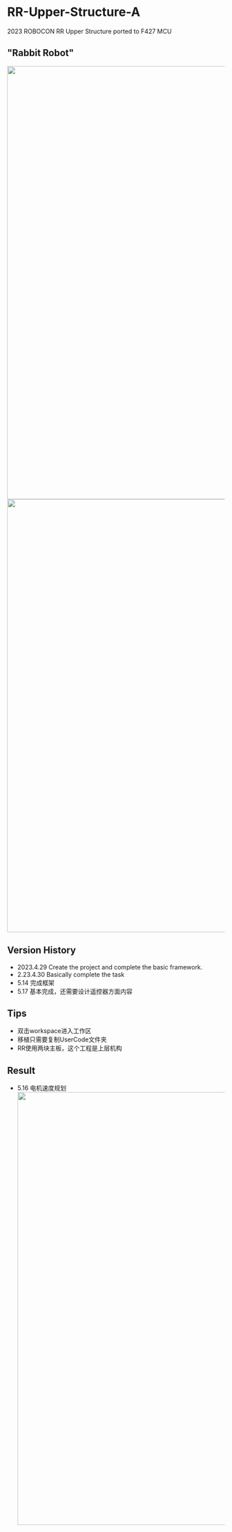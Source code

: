 # RR-Upper-Structure-A
2023 ROBOCON RR Upper Structure ported to F427 MCU
## "Rabbit Robot"
<image src="https://github.com/OriTwil/RR-Upper-Structure-A/blob/main/image/xmind-rr.png" width="1000">
<image src="https://github.com/OriTwil/RR-Upper-Structure-A/blob/main/image/mavlink-rr.png" width="1000">
  
## Version History
- 2023.4.29 Create the project and complete the basic framework.
- 2.23.4.30 Basically complete the task
- 5.14 完成框架
- 5.17 基本完成，还需要设计遥控器方面内容

## Tips
- 双击workspace进入工作区
- 移植只需要复制UserCode文件夹
- RR使用两块主板，这个工程是上层机构
  
## Result
- 5.16 电机速度规划
  <image src="https://github.com/OriTwil/RR-Upper-Structure-A/blob/main/image/speed-planning.jpg" width="1000">


